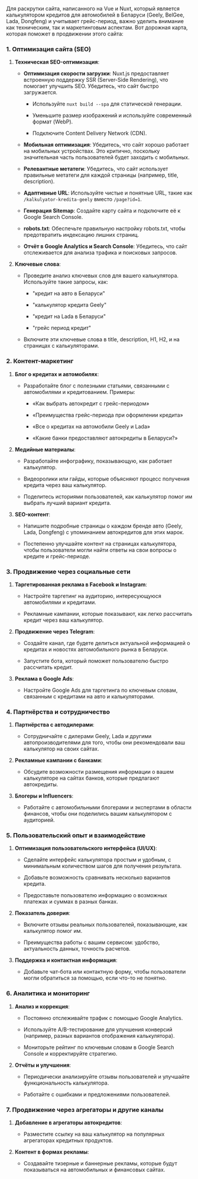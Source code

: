 Для раскрутки сайта, написанного на Vue и Nuxt, который является калькулятором кредитов для автомобилей в Беларуси (Geely, BelGee, Lada, Dongfeng) и учитывает грейс-период, важно уделить внимание как техническим, так и маркетинговым аспектам. Вот дорожная карта, которая поможет в продвижении этого сайта:

### 1. **Оптимизация сайта (SEO)**

1. **Техническая SEO-оптимизация**:
    
    - **Оптимизация скорости загрузки**: Nuxt.js предоставляет встроенную поддержку SSR (Server-Side Rendering), что помогает улучшить SEO. Убедитесь, что сайт быстро загружается.
        
        - Используйте `nuxt build --spa` для статической генерации.
            
        - Уменьшите размер изображений и используйте современный формат (WebP).
            
        - Подключите Content Delivery Network (CDN).
            
    - **Мобильная оптимизация**: Убедитесь, что сайт хорошо работает на мобильных устройствах. Это критично, поскольку значительная часть пользователей будет заходить с мобильных.
        
    - **Релевантные метатеги**: Убедитесь, что сайт использует правильные метатеги для каждой страницы (например, title, description).
        
    - **Адаптивные URL**: Используйте чистые и понятные URL, такие как `/kalkulyator-kredita-geely` вместо `/page?id=1`.
        
    - **Генерация Sitemap**: Создайте карту сайта и подключите её к Google Search Console.
        
    - **robots.txt**: Обеспечьте правильную настройку robots.txt, чтобы предотвратить индексацию лишних страниц.
        
    - **Отчёт в Google Analytics и Search Console**: Убедитесь, что сайт отслеживается для анализа трафика и поисковых запросов.
        
2. **Ключевые слова**:
    
    - Проведите анализ ключевых слов для вашего калькулятора. Используйте такие запросы, как:
        
        - "кредит на авто в Беларуси"
            
        - "калькулятор кредита Geely"
            
        - "кредит на Lada в Беларуси"
            
        - "грейс период кредит"
            
    - Включите эти ключевые слова в title, description, H1, H2, и на страницах с калькуляторами.
        

### 2. **Контент-маркетинг**

1. **Блог о кредитах и автомобилях**:
    
    - Разработайте блог с полезными статьями, связанными с автомобилями и кредитованием. Примеры:
        
        - «Как выбрать автокредит с грейс-периодом»
            
        - «Преимущества грейс-периода при оформлении кредита»
            
        - «Все о кредитах на автомобили Geely и Lada»
            
        - «Какие банки предоставляют автокредиты в Беларуси?»
            
2. **Медийные материалы**:
    
    - Разработайте инфографику, показывающую, как работает калькулятор.
        
    - Видеоролики или гайды, которые объясняют процесс получения кредита через ваш калькулятор.
        
    - Поделитесь историями пользователей, как калькулятор помог им выбрать лучший вариант кредита.
        
3. **SEO-контент**:
    
    - Напишите подробные страницы о каждом бренде авто (Geely, Lada, Dongfeng) с упоминанием автокредитов для этих марок.
        
    - Постепенно улучшайте контент на страницах калькулятора, чтобы пользователи могли найти ответы на свои вопросы о кредите и грейс-периоде.
        

### 3. **Продвижение через социальные сети**

1. **Таргетированная реклама в Facebook и Instagram**:
    
    - Настройте таргетинг на аудиторию, интересующуюся автомобилями и кредитами.
        
    - Рекламные кампании, которые показывают, как легко рассчитать кредит через ваш калькулятор.
        
2. **Продвижение через Telegram**:
    
    - Создайте канал, где будете делиться актуальной информацией о кредитах и новостях автомобильного рынка в Беларуси.
        
    - Запустите бота, который поможет пользователю быстро рассчитать кредит.
        
3. **Реклама в Google Ads**:
    
    - Настройте Google Ads для таргетинга по ключевым словам, связанным с кредитами на авто и калькуляторами.
        

### 4. **Партнёрства и сотрудничество**

1. **Партнёрства с автодилерами**:
    
    - Сотрудничайте с дилерами Geely, Lada и другими автопроизводителями для того, чтобы они рекомендовали ваш калькулятор на своих сайтах.
        
2. **Рекламные кампании с банками**:
    
    - Обсудите возможности размещения информации о вашем калькуляторе на сайтах банков, которые предлагают автокредиты.
        
3. **Блогеры и Influencers**:
    
    - Работайте с автомобильными блогерами и экспертами в области финансов, чтобы они поделились вашим калькулятором с аудиторией.
        

### 5. **Пользовательский опыт и взаимодействие**

1. **Оптимизация пользовательского интерфейса (UI/UX)**:
    
    - Сделайте интерфейс калькулятора простым и удобным, с минимальным количеством шагов для получения результата.
        
    - Добавьте возможность сравнивать несколько вариантов кредита.
        
    - Предоставьте пользователю информацию о возможных платежах и суммах в разных банках.
        
2. **Показатель доверия**:
    
    - Включите отзывы реальных пользователей, показывающие, как калькулятор помог им.
        
    - Преимущества работы с вашим сервисом: удобство, актуальность данных, точность расчетов.
        
3. **Поддержка и контактная информация**:
    
    - Добавьте чат-бота или контактную форму, чтобы пользователи могли обратиться за помощью, если что-то не понятно.
        

### 6. **Аналитика и мониторинг**

1. **Анализ и коррекция**:
    
    - Постоянно отслеживайте трафик с помощью Google Analytics.
        
    - Используйте A/B-тестирование для улучшения конверсий (например, разных вариантов отображения калькулятора).
        
    - Мониторьте рейтинг по ключевым словам в Google Search Console и корректируйте стратегию.
        
2. **Отчёты и улучшения**:
    
    - Периодически анализируйте отзывы пользователей и улучшайте функциональность калькулятора.
        
    - Работайте с ошибками и предложениями пользователей.
        

### 7. **Продвижение через агрегаторы и другие каналы**

1. **Добавление в агрегаторы автокредитов**:
    
    - Разместите ссылку на ваш калькулятор на популярных агрегаторах кредитных продуктов.
        
2. **Контент в формах рекламы**:
    
    - Создавайте тизерные и баннерные рекламы, которые будут показываться на автомобильных и финансовых сайтах.
        
